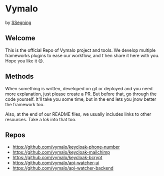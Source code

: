 # Vymalo

by [SSegning](https://www.ssegning.com)

## Welcome

This is the official Repo of Vymalo project and tools. We develop multiple frameworks plugins to ease our workflow, and t´hen share it here with you. Hope you like it 😊.

## Methods

When something is written, developed on git or deployed and you need more explanation, just please create a PR. But before that, go through the code yourself. It'll take you some time, but in the end lets you jnow better the framework too.

Also, at the end of our README files, we usually includes links to other resources. Take a lok into that too.

## Repos

- https://github.com/vymalo/keycloak-phone-number
- https://github.com/vymalo/keycloak-mailchimp
- https://github.com/vymalo/keycloak-bcrypt
- https://github.com/vymalo/api-watcher-ui
- https://github.com/vymalo/api-watcher-backend
